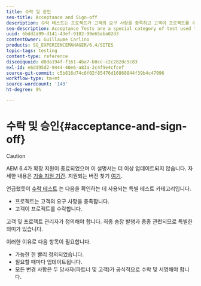 ```yaml
---
title: 수락 및 승인
seo-title: Acceptance and Sign-off
description: 수락 테스트는 프로젝트가 고객의 요구 사항을 충족하고 고객이 프로젝트를 수락하는지 확인하는 데 사용되는 특별 테스트 범주입니다
seo-description: Acceptance Tests are a special category of test used to verify that the project fulfils the customer's requirements and that the customer accepts the project
uuid: 6bdd2a99-d141-43ef-9102-99e65aba02d3
contentOwner: Guillaume Carlino
products: SG_EXPERIENCEMANAGER/6.4/SITES
topic-tags: testing
content-type: reference
discoiquuid: d8da194f-f161-4ba7-b8cc-c2c282dc9c83
exl-id: e6dd95d2-9444-40e6-a83a-2c4f9e4cfcef
source-git-commit: c5b816d74c6f02f85476d16868844f39b4c47996
workflow-type: tm+mt
source-wordcount: '143'
ht-degree: 9%

---
```


# 수락 및 승인{#acceptance-and-sign-off}

>[!CAUTION]
>
>AEM 6.4가 확장 지원이 종료되었으며 이 설명서는 더 이상 업데이트되지 않습니다. 자세한 내용은 [기술 지원 기간](https://helpx.adobe.com/kr/support/programs/eol-matrix.html). 지원되는 버전 찾기 [여기](https://experienceleague.adobe.com/docs/).

언급했듯이 [수락 테스트](/help/sites-developing/planning.md) 는 다음을 확인하는 데 사용되는 특별 테스트 카테고리입니다.

* 프로젝트는 고객의 요구 사항을 충족합니다.
* 고객이 프로젝트를 수락합니다.

고객 및 프로젝트 관리자가 정의해야 합니다. 최종 송장 발행과 종종 관련되므로 특별한 의미가 있습니다.

이러한 이유로 다음 항목이 필요합니다.

* 가능한 한 빨리 정의되었습니다.
* 필요할 때마다 업데이트됩니다.
* 모든 변경 사항은 두 당사자(파트너 및 고객)가 공식적으로 수락 및 서명해야 합니다.
